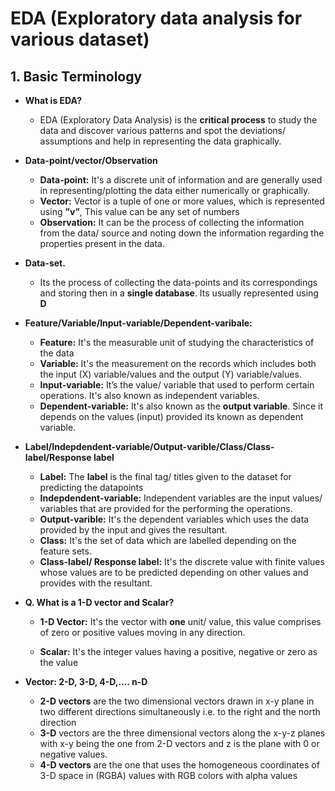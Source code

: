 # EDA (Exploratory data analysis for various dataset)

## 1. Basic Terminology
* **What is EDA?**
    *  EDA (Exploratory Data Analysis) is the **critical process**  to study the data and discover various patterns and spot the deviations/ assumptions and help in representing the data graphically.
    
     
* **Data-point/vector/Observation**
    * **Data-point:** It's a discrete unit of information and are generally used in representing/plotting the data either numerically or graphically.
    * **Vector:** Vector is a tuple of one or more values, which is represented using **”v”**, This value can be any set of numbers
    * **Observation:** It can be the process of collecting the information from the data/ source and noting down the information regarding the properties present in the data.
    
    
* **Data-set.**
    * Its the process of collecting the data-points and its correspondings and storing then in a **single database**. Its usually represented using **D** 
    
     
* **Feature/Variable/Input-variable/Dependent-varibale:**
    * **Feature:** It's the measurable unit of studying the characteristics of the data
    * **Variable:** It's the measurement on the records which includes both the input (X) variable/values and the output (Y) variable/values.
    * **Input-variable:** It’s the value/ variable that used to perform certain operations. It's also known as independent variables.
    * **Dependent-variable:** It's also known as the **output variable**. Since it depends on the values (input) provided its known as dependent variable.
    
    
* **Label/Indepdendent-variable/Output-varible/Class/Class-label/Response label**
    * **Label:** The **label** is the final tag/ titles given to the dataset for predicting the datapoints
    * **Indepdendent-variable:** Independent variables are the input values/ variables that are provided for the performing the operations.
    * **Output-varible:** It's the dependent variables which uses the data provided by the input and gives the resultant.
    * **Class:** It's the set of data which are labelled depending on the feature sets.
    * **Class-label/ Response label:** It's the discrete value with finite values whose values are to be predicted depending on other values and provides with the resultant.
    

* **Q. What is a 1-D vector and Scalar?**
    * **1-D Vector:** It's the vector with **one** unit/ value, this value comprises of zero or positive values moving in any direction.
    
    * **Scalar:** It's the integer values having a positive, negative or zero as the value
    
* **Vector: 2-D, 3-D, 4-D,.... n-D**
    * **2-D vectors** are the two dimensional vectors drawn in x-y plane in two different directions simultaneously i.e. to the right and the north direction
    * **3-D** vectors are the three dimensional vectors along the x-y-z planes with x-y being the one from 2-D vectors and z is the plane with 0 or negative values.
    * **4-D vectors** are the one that uses the homogeneous coordinates of 3-D space in (RGBA) values with RGB colors with alpha values



